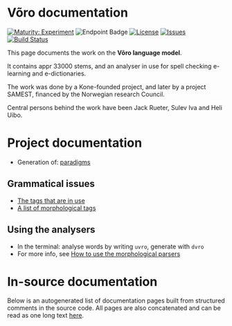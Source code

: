 # Võro documentation

[![Maturity: Experiment](https://img.shields.io/badge/Maturity-Experiment-black.svg)](https://giellalt.github.io/MaturityClassification.html)
![Endpoint Badge](https://img.shields.io/endpoint?url=https%3A%2F%2Fraw.githubusercontent.com%2Fgiellalt%2Flang-vro%2Fgh-pages%2Flemmacount.json)
[![License](https://img.shields.io/github/license/giellalt/lang-vro)](https://github.com/giellalt/lang-vro/blob/main/LICENSE)
[![Issues](https://img.shields.io/github/issues/giellalt/lang-vro)](https://github.com/giellalt/lang-vro/issues)
[![Build Status](https://divvun-tc.giellalt.org/api/github/v1/repository/giellalt/lang-vro/main/badge.svg)](https://github.com/giellalt/lang-vro/actions)

This page documents the work on the **Võro language model**. 

It contains appr 33000 stems, and an analyser in use for
spell checking e-learning and e-dictionaries.

The work was done by a Kone-founded project, and later by
a project SAMEST, financed by the Norwegian research Council.

Central persons behind the work have been
Jack Rueter, Sulev Iva and Heli Uibo.

# Project documentation

* Generation of: [paradigms](http://giellatekno.uit.no/cgi/p-vro.fin.html)

## Grammatical issues

* [The tags that are in use](https://github.com/giellalt/lang-vro/blob/main/src/fst/root.lexc)
* [A list of morphological tags](/lang/common/MorphologicalTags.html)

## Using the analysers

* In the terminal: analyse words by writing `uvro`, generate with `dvro`
* For more info, see [How to use the morphological parsers](/tools/docu-sme-manual.html)

# In-source documentation

Below is an autogenerated list of documentation pages built from structured comments in the source code. All pages are also concatenated and can be read as one long text [here](vro.md).
